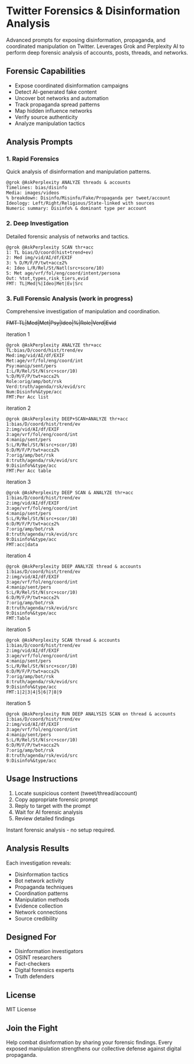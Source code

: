 # Twitter Forensics & Disinformation Analysis

Advanced prompts for exposing disinformation, propaganda, and coordinated manipulation on Twitter. Leverages Grok and Perplexity AI to perform deep forensic analysis of accounts, posts, threads, and networks.

## Forensic Capabilities

- Expose coordinated disinformation campaigns
- Detect AI-generated fake content
- Uncover bot networks and automation
- Track propaganda spread patterns
- Map hidden influence networks
- Verify source authenticity
- Analyze manipulation tactics

## Analysis Prompts

### 1. Rapid Forensics

Quick analysis of disinformation and manipulation patterns.

```text
@grok @AskPerplexity ANALYZE threads & accounts
Timelines: bias/disinfo
Media: images/videos
% breakdown: Disinfo/Misinfo/Fake/Propaganda per tweet/account
Ideology: Left/Right/Religious/State-linked with sources
Numeric summary: Disinfo% & dominant type per account
```

### 2. Deep Investigation

Detailed forensic analysis of networks and tactics.

```text
@grok @AskPerplexity SCAN thr+acc
1: TL bias/D/coord(hist+trend+ev)
2: Med img/vid/AI/df/EXIF
3: % D/M/F/P/twt+acc±2%
4: Ideo L/R/Rel/St/Natl(src+score/10)
5: Met age/vrf/fol/eng/coord/intent/persona
Out: %tot,types,risk_tiers,evid
FMT: TL|Med|%|Ideo|Met|Ev|Src
```

### 3. Full Forensic Analysis (work in progress)

Comprehensive investigation of manipulation and coordination.  

~~FMT TL|Med|Met|Psy|Ideo|%|Role|Verd|Evid~~

iteration 1

```text
@grok @AskPerplexity ANALYZE thr+acc
TL:bias/D/coord/hist/trend/ev
Med:img/vid/AI/df/EXIF
Met:age/vrf/fol/eng/coord/int
Psy:manip/sent/pers
I:L/R/Rel/St/N(src+scor/10)
%:D/M/F/P/twt+acc±2%
Role:orig/amp/bot/rsk
Verd:truth/agenda/rsk/evid/src
Num:Disinfo%&type/acc
FMT:Per Acc list
```

iteration 2

```text
@grok @AskPerplexity DEEP+SCAN+ANALYZE thr+acc
1:bias/D/coord/hist/trend/ev
2:img/vid/AI/df/EXIF
3:age/vrf/fol/eng/coord/int
4:manip/sent/pers
5:L/R/Rel/St/N(src+scor/10)
6:D/M/F/P/twt+acc±2%
7:orig/amp/bot/rsk
8:truth/agenda/rsk/evid/src
9:Disinfo%&type/acc
FMT:Per Acc table
```

iteration 3

```text
@grok @AskPerplexity DEEP SCAN & ANALYZE thr+acc
1:bias/D/coord/hist/trend/ev
2:img/vid/AI/df/EXIF
3:age/vrf/fol/eng/coord/int
4:manip/sent/pers
5:L/R/Rel/St/N(src+scor/10)
6:D/M/F/P/twt+acc±2%
7:orig/amp/bot/rsk
8:truth/agenda/rsk/evid/src
9:Disinfo%&type/acc
FMT:acc|data
```

iteration 4

```text
@grok @AskPerplexity DEEP ANALYZE thread & accounts
1:bias/D/coord/hist/trend/ev
2:img/vid/AI/df/EXIF
3:age/vrf/fol/eng/coord/int
4:manip/sent/pers
5:L/R/Rel/St/N(src+scor/10)
6:D/M/F/P/twt+acc±2%
7:orig/amp/bot/rsk
8:truth/agenda/rsk/evid/src
9:Disinfo%&type/acc
FMT:Table
```

iteration 5

```text
@grok @AskPerplexity SCAN thread & accounts
1:bias/D/coord/hist/trend/ev
2:img/vid/AI/df/EXIF
3:age/vrf/fol/eng/coord/int
4:manip/sent/pers
5:L/R/Rel/St/N(src+scor/10)
6:D/M/F/P/twt+acc±2%
7:orig/amp/bot/rsk
8:truth/agenda/rsk/evid/src
9:Disinfo%&type/acc
FMT:1|2|3|4|5|6|7|8|9
```

iteration 5

```text
@grok @AskPerplexity RUN DEEP ANALYSIS SCAN on thread & accounts
1:bias/D/coord/hist/trend/ev
2:img/vid/AI/df/EXIF
3:age/vrf/fol/eng/coord/int
4:manip/sent/pers
5:L/R/Rel/St/N(src+scor/10)
6:D/M/F/P/twt+acc±2%
7:orig/amp/bot/rsk
8:truth/agenda/rsk/evid/src
9:Disinfo%&type/acc
```

## Usage Instructions

1. Locate suspicious content (tweet/thread/account)
2. Copy appropriate forensic prompt
3. Reply to target with the prompt
4. Wait for AI forensic analysis
5. Review detailed findings

Instant forensic analysis - no setup required.

## Analysis Results

Each investigation reveals:

- Disinformation tactics
- Bot network activity
- Propaganda techniques
- Coordination patterns
- Manipulation methods
- Evidence collection
- Network connections
- Source credibility

## Designed For

- Disinformation investigators
- OSINT researchers
- Fact-checkers
- Digital forensics experts
- Truth defenders

## License

MIT License

## Join the Fight

Help combat disinformation by sharing your forensic findings. Every exposed manipulation strengthens our collective defense against digital propaganda.
